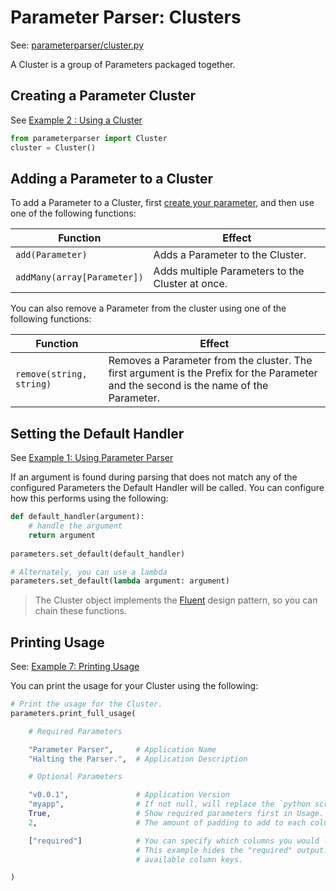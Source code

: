 # Parameter Parser: Clusters

See: [parameterparser/cluster.py](../parameterparser/cluster.py)

A Cluster is a group of Parameters packaged together.

## Creating a Parameter Cluster

See [Example 2 : Using a Cluster](../examples/Example2.md)

```python
from parameterparser import Cluster
cluster = Cluster()
```

## Adding a Parameter to a Cluster

To add a Parameter to a Cluster, first [create your parameter](./Parameters.md), and then use one of the following functions:

|Function|Effect|
|---|---|
|`add(Parameter)`|Adds a Parameter to the Cluster.|
|`addMany(array[Parameter])`|Adds multiple Parameters to the Cluster at once.|


You can also remove a Parameter from the cluster using one of the following functions:

|Function|Effect|
|---|---|
|`remove(string, string)`|Removes a Parameter from the cluster. The first argument is the Prefix for the Parameter and the second is the name of the Parameter.|

## Setting the Default Handler

See [Example 1: Using Parameter Parser](../examples/Example1.md)

If an argument is found during parsing that does not match any of the configured Parameters the Default Handler will be called. You can configure how this performs using the following:

```python
def default_handler(argument):
    # handle the argument
    return argument
    
parameters.set_default(default_handler)

# Alternately, you can use a lambda
parameters.set_default(lambda argument: argument)
```

> The Cluster object implements the [Fluent](https://en.wikipedia.org/wiki/Fluent_interface) design pattern, so you can chain these functions.

## Printing Usage

See: [Example 7: Printing Usage](../examples/Example7.md)

You can print the usage for your Cluster using the following:

```python
# Print the usage for the Cluster.
parameters.print_full_usage(

    # Required Parameters

    "Parameter Parser",     # Application Name
    "Halting the Parser.",  # Application Description

    # Optional Parameters

    "v0.0.1",               # Application Version
    "myapp",                # If not null, will replace the `python script.py` portion of the command line.
    True,                   # Show required parameters first in Usage. (Defaults to True)
    2,                      # The amount of padding to add to each column after the longest word. (Default 2)

    ["required"]            # You can specify which columns you would like hidden from the output here.
                            # This example hides the "required" output. See usage_style.py for a list of
                            # available column keys.

)
```